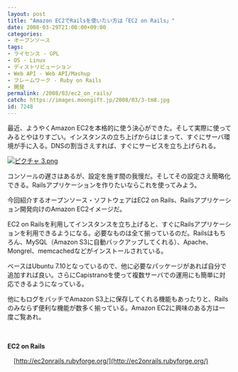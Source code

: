 ```yaml
---
layout: post
title: "Amazon EC2でRailsを使いたい方は「EC2 on Rails」"
date: 2008-03-29T21:00:00+09:00
categories:
- オープンソース
tags: 
- ライセンス - GPL
- OS - Linux
- ディストリビューション
- Web API - Web API/Mashup
- フレームワーク - Ruby on Rails
- 開発
permalink: /2008/03/ec2_on_rails/
catch: https://images.moongift.jp/2008/03/3-tm8.jpg
id: 7248
---
```

最近、ようやくAmazon EC2を本格的に使う決心ができた。そして実際に使ってみるとやはりすごい。インスタンスの立ち上げからはじまって、すぐにサーバ環境が手に入る。DNSの割当さえすれば、すぐにサービスを立ち上げられる。

  

[![ピクチャ 3.png](https://images.moongift.jp/2008/03/3-tm8.jpg)](https://images.moongift.jp/2008/03/312.jpg)

  

コンソールの遅さはあるが、設定を施す間の我慢だ。そしてその設定さえ簡略化できる。Railsアプリケーションを作りたいならこれを使ってみよう。

  

今回紹介するオープンソース・ソフトウェアはEC2 on Rails、Railsアプリケーション開発向けのAmazon EC2イメージだ。

  
  
<!--more-->  

EC2 on Railsを利用してインスタンスを立ち上げると、すぐにRailsアプリケーションを利用できるようになる。必要なものは全て揃っているのだ。Railsはもちろん、MySQL（Amazon S3に自動バックアップしてくれる）、Apache、Mongrel、memcachedなどがインストールされている。

  

ベースはUbuntu 7.10となっているので、他に必要なパッケージがあれば自分で追加すれば良い。さらにCapistranoを使って複数サーバでの運用にも簡単に対応できるようになっている。

  

他にもログをバッチでAmazon S3上に保存してくれる機能もあったりと、Railsのみならず便利な機能が数多く揃っている。Amazon EC2に興味のある方は一度ご覧あれ。

  

　

  

**EC2 on Rails**  
  
　[http://ec2onrails.rubyforge.org/](http://ec2onrails.rubyforge.org/)

  
